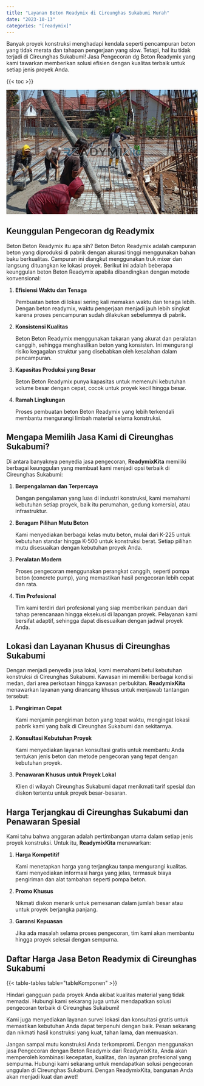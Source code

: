 ```yaml
---
title: "Layanan Beton Readymix di Cireunghas Sukabumi Murah"
date: "2023-10-13"
categories: "[readymix]"
---
```


Banyak proyek konstruksi menghadapi kendala seperti pencampuran beton yang tidak merata dan tahapan pengerjaan yang slow. Tetapi, hal itu tidak terjadi di Cireunghas Sukabumi! Jasa Pengecoran dg Beton Readymix yang kami tawarkan memberikan solusi efisien dengan kualitas terbaik untuk setiap jenis proyek Anda.

{{< toc >}}

![Layanan Beton Readymix di Cireunghas Sukabumi Murah](/images/readymix/cor-readymix-24.jpg)

## Keunggulan Pengecoran dg Readymix

Beton Beton Readymix itu apa sih? Beton Beton Readymix adalah campuran beton yang diproduksi di pabrik dengan akurasi tinggi menggunakan bahan baku berkualitas. Campuran ini diangkut menggunakan truk mixer dan langsung dituangkan ke lokasi proyek. Berikut ini adalah beberapa keunggulan beton Beton Readymix apabila dibandingkan dengan metode konvensional:

1. **Efisiensi Waktu dan Tenaga**

   Pembuatan beton di lokasi sering kali memakan waktu dan tenaga lebih. Dengan beton readymix, waktu pengerjaan menjadi jauh lebih singkat karena proses pencampuran sudah dilakukan sebelumnya di pabrik.

2. **Konsistensi Kualitas**

   Beton Beton Readymix menggunakan takaran yang akurat dan peralatan canggih, sehingga menghasilkan beton yang konsisten. Ini mengurangi risiko kegagalan struktur yang disebabkan oleh kesalahan dalam pencampuran.

3. **Kapasitas Produksi yang Besar**

   Beton Beton Readymix punya kapasitas untuk memenuhi kebutuhan volume besar dengan cepat, cocok untuk proyek kecil hingga besar.

4. **Ramah Lingkungan**

   Proses pembuatan beton Beton Readymix yang lebih terkendali membantu mengurangi limbah material selama konstruksi.

## Mengapa Memilih Jasa Kami di Cireunghas Sukabumi?

Di antara banyaknya penyedia jasa pengecoran, **ReadymixKita** memiliki berbagai keunggulan yang membuat kami menjadi opsi terbaik di Cireunghas Sukabumi:

1. **Berpengalaman dan Terpercaya**

   Dengan pengalaman yang luas di industri konstruksi, kami memahami kebutuhan setiap proyek, baik itu perumahan, gedung komersial, atau infrastruktur.

2. **Beragam Pilihan Mutu Beton**

   Kami menyediakan berbagai kelas mutu beton, mulai dari K-225 untuk kebutuhan standar hingga K-500 untuk konstruksi berat. Setiap pilihan mutu disesuaikan dengan kebutuhan proyek Anda.

3. **Peralatan Modern**

   Proses pengecoran menggunakan perangkat canggih, seperti pompa beton (concrete pump), yang memastikan hasil pengecoran lebih cepat dan rata.

4. **Tim Profesional**

   Tim kami terdiri dari profesional yang siap memberikan panduan dari tahap perencanaan hingga eksekusi di lapangan proyek. Pelayanan kami bersifat adaptif, sehingga dapat disesuaikan dengan jadwal proyek Anda.

## Lokasi dan Layanan Khusus di Cireunghas Sukabumi

Dengan menjadi penyedia jasa lokal, kami memahami betul kebutuhan konstruksi di Cireunghas Sukabumi. Kawasan ini memiliki berbagai kondisi medan, dari area perkotaan hingga kawasan perbukitan. **ReadymixKita** menawarkan layanan yang dirancang khusus untuk menjawab tantangan tersebut:

1. **Pengiriman Cepat**

   Kami menjamin pengiriman beton yang tepat waktu, mengingat lokasi pabrik kami yang baik di Cireunghas Sukabumi dan sekitarnya.

2. **Konsultasi Kebutuhan Proyek**

   Kami menyediakan layanan konsultasi gratis untuk membantu Anda tentukan jenis beton dan metode pengecoran yang tepat dengan kebutuhan proyek.

3. **Penawaran Khusus untuk Proyek Lokal**

   Klien di wilayah Cireunghas Sukabumi dapat menikmati tarif spesial dan diskon tertentu untuk proyek besar-besaran.

## Harga Terjangkau di Cireunghas Sukabumi dan Penawaran Spesial

Kami tahu bahwa anggaran adalah pertimbangan utama dalam setiap jenis proyek konstruksi. Untuk itu, **ReadymixKita** menawarkan:

1. **Harga Kompetitif**

   Kami menetapkan harga yang terjangkau tanpa mengurangi kualitas. Kami menyediakan informasi harga yang jelas, termasuk biaya pengiriman dan alat tambahan seperti pompa beton.

2. **Promo Khusus**

   Nikmati diskon menarik untuk pemesanan dalam jumlah besar atau untuk proyek berjangka panjang.

3. **Garansi Kepuasan**

   Jika ada masalah selama proses pengecoran, tim kami akan membantu hingga proyek selesai dengan sempurna.

## Daftar Harga Jasa Beton Readymix di Cireunghas Sukabumi

{{< table-tables table="tableKomponen" >}}

Hindari gangguan pada proyek Anda akibat kualitas material yang tidak memadai. Hubungi kami sekarang juga untuk mendapatkan solusi pengecoran terbaik di Cireunghas Sukabumi!

Kami juga menyediakan layanan survei lokasi dan konsultasi gratis untuk memastikan kebutuhan Anda dapat terpenuhi dengan baik. Pesan sekarang dan nikmati hasil konstruksi yang kuat, tahan lama, dan memuaskan.

Jangan sampai mutu konstruksi Anda terkompromi. Dengan menggunakan jasa Pengecoran dengan Beton Readymix dari ReadymixKita, Anda akan memperoleh kombinasi kecepatan, kualitas, dan layanan profesional yang sempurna. Hubungi kami sekarang untuk mendapatkan solusi pengecoran unggulan di Cireunghas Sukabumi. Dengan ReadymixKita, bangunan Anda akan menjadi kuat dan awet!